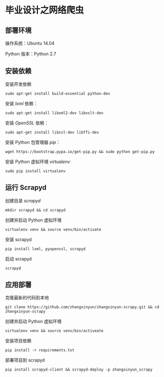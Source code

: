 # 毕业设计之网络爬虫

## 部署环境

操作系统：Ubuntu 14.04

Python 版本：Python 2.7


## 安装依赖

安装开发依赖

	sudo apt-get install build-essential python-dev

安装 *lxml* 依赖：

	sudo apt-get install libxml2-dev libxslt-dev

安装 *OpenSSL* 依赖：

	sudo apt-get install libssl-dev libffi-dev

安装 Python 包管理器 *pip*：

	wget https://bootstrap.pypa.io/get-pip.py && sudo python get-pip.py
	
安装 Python 虚拟环境 *virtualenv*

	sudo pip install virtualenv

## 运行 Scrapyd

创建目录 *scrapyd*

	mkdir scrapyd && cd scrapyd

创建并启动 Python 虚拟环境

	virtualenv venv && source venv/bin/activate
	
安装 scrapyd

	pip install lxml, pyopenssl, scrapyd

启动 scrapyd

	scrapyd

## 应用部署

克隆最新的代码到本地

	git clone https://github.com/zhangxinyun/zhangxinyun-scrapy.git && cd zhangxinyun-scrapy
	
创建并启动 Python 虚拟环境

	virtualenv venv && source venv/bin/activeate

安装项目依赖

	pip install -r requirements.txt
	
部署项目到 scrapyd

	pip install scrapyd-client && scrapyd-deploy -p zhangxinyun_scrapy
